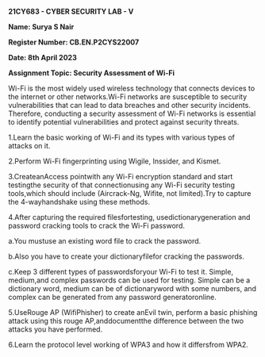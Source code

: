 **21CY683 - CYBER SECURITY LAB - V**

**Name: Surya S Nair**

**Register Number: CB.EN.P2CYS22007**

**Date: 8th April 2023**
 
**Assignment Topic: Security Assessment of Wi-Fi**


Wi-Fi is the most widely used wireless technology that connects devices to the internet or other networks.Wi-Fi networks are susceptible to security vulnerabilities that can lead to data breaches and other security incidents. Therefore, conducting a security assessment of Wi-Fi networks is essential to identify potential vulnerabilities and protect against security threats.

1.Learn the basic working of Wi-Fi and its types with various types of attacks on it. 

2.Perform Wi-Fi fingerprinting using Wigile, Inssider, and Kismet.

3.CreateanAccess pointwith any Wi-Fi encryption standard and start testingthe security of that connectionusing any Wi-Fi security testing tools,which should include (Aircrack-Ng, Wifite, not limited).Try to capture the 4-wayhandshake using these methods.

4.After capturing the required filesfortesting, usedictionarygeneration and password cracking tools to crack the Wi-Fi password.

a.You mustuse an existing word file to crack the password.

b.Also you have to create your dictionaryfilefor cracking the passwords.

c.Keep 3 different types of passwordsforyour Wi-Fi to test it. Simple, medium,and complex passwords can be used for testing. Simple can be a dictionary word, medium can be of dictionaryword with some numbers, and complex can be generated from any password generatoronline.

5.UseRouge AP (WifiPhisher) to create anEvil twin, perform a basic phishing attack using this rouge AP,anddocumentthe difference between the two attacks you have performed.

6.Learn the protocol level working of WPA3 and how it differsfrom WPA2.

